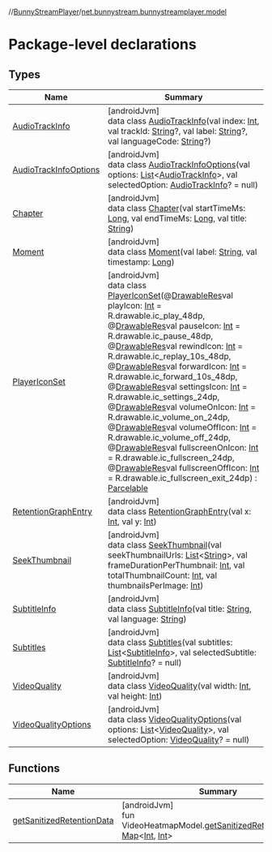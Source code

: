 //[BunnyStreamPlayer](../../index.md)/[net.bunnystream.bunnystreamplayer.model](index.md)

# Package-level declarations

## Types

| Name | Summary |
|---|---|
| [AudioTrackInfo](-audio-track-info/index.md) | [androidJvm]<br>data class [AudioTrackInfo](-audio-track-info/index.md)(val index: [Int](https://kotlinlang.org/api/latest/jvm/stdlib/kotlin-stdlib/kotlin/-int/index.html), val trackId: [String](https://kotlinlang.org/api/latest/jvm/stdlib/kotlin-stdlib/kotlin/-string/index.html)?, val label: [String](https://kotlinlang.org/api/latest/jvm/stdlib/kotlin-stdlib/kotlin/-string/index.html)?, val languageCode: [String](https://kotlinlang.org/api/latest/jvm/stdlib/kotlin-stdlib/kotlin/-string/index.html)?) |
| [AudioTrackInfoOptions](-audio-track-info-options/index.md) | [androidJvm]<br>data class [AudioTrackInfoOptions](-audio-track-info-options/index.md)(val options: [List](https://kotlinlang.org/api/latest/jvm/stdlib/kotlin-stdlib/kotlin.collections/-list/index.html)&lt;[AudioTrackInfo](-audio-track-info/index.md)&gt;, val selectedOption: [AudioTrackInfo](-audio-track-info/index.md)? = null) |
| [Chapter](-chapter/index.md) | [androidJvm]<br>data class [Chapter](-chapter/index.md)(val startTimeMs: [Long](https://kotlinlang.org/api/latest/jvm/stdlib/kotlin-stdlib/kotlin/-long/index.html), val endTimeMs: [Long](https://kotlinlang.org/api/latest/jvm/stdlib/kotlin-stdlib/kotlin/-long/index.html), val title: [String](https://kotlinlang.org/api/latest/jvm/stdlib/kotlin-stdlib/kotlin/-string/index.html)) |
| [Moment](-moment/index.md) | [androidJvm]<br>data class [Moment](-moment/index.md)(val label: [String](https://kotlinlang.org/api/latest/jvm/stdlib/kotlin-stdlib/kotlin/-string/index.html), val timestamp: [Long](https://kotlinlang.org/api/latest/jvm/stdlib/kotlin-stdlib/kotlin/-long/index.html)) |
| [PlayerIconSet](-player-icon-set/index.md) | [androidJvm]<br>data class [PlayerIconSet](-player-icon-set/index.md)(@[DrawableRes](https://developer.android.com/reference/kotlin/androidx/annotation/DrawableRes.html)val playIcon: [Int](https://kotlinlang.org/api/latest/jvm/stdlib/kotlin-stdlib/kotlin/-int/index.html) = R.drawable.ic_play_48dp, @[DrawableRes](https://developer.android.com/reference/kotlin/androidx/annotation/DrawableRes.html)val pauseIcon: [Int](https://kotlinlang.org/api/latest/jvm/stdlib/kotlin-stdlib/kotlin/-int/index.html) = R.drawable.ic_pause_48dp, @[DrawableRes](https://developer.android.com/reference/kotlin/androidx/annotation/DrawableRes.html)val rewindIcon: [Int](https://kotlinlang.org/api/latest/jvm/stdlib/kotlin-stdlib/kotlin/-int/index.html) = R.drawable.ic_replay_10s_48dp, @[DrawableRes](https://developer.android.com/reference/kotlin/androidx/annotation/DrawableRes.html)val forwardIcon: [Int](https://kotlinlang.org/api/latest/jvm/stdlib/kotlin-stdlib/kotlin/-int/index.html) = R.drawable.ic_forward_10s_48dp, @[DrawableRes](https://developer.android.com/reference/kotlin/androidx/annotation/DrawableRes.html)val settingsIcon: [Int](https://kotlinlang.org/api/latest/jvm/stdlib/kotlin-stdlib/kotlin/-int/index.html) = R.drawable.ic_settings_24dp, @[DrawableRes](https://developer.android.com/reference/kotlin/androidx/annotation/DrawableRes.html)val volumeOnIcon: [Int](https://kotlinlang.org/api/latest/jvm/stdlib/kotlin-stdlib/kotlin/-int/index.html) = R.drawable.ic_volume_on_24dp, @[DrawableRes](https://developer.android.com/reference/kotlin/androidx/annotation/DrawableRes.html)val volumeOffIcon: [Int](https://kotlinlang.org/api/latest/jvm/stdlib/kotlin-stdlib/kotlin/-int/index.html) = R.drawable.ic_volume_off_24dp, @[DrawableRes](https://developer.android.com/reference/kotlin/androidx/annotation/DrawableRes.html)val fullscreenOnIcon: [Int](https://kotlinlang.org/api/latest/jvm/stdlib/kotlin-stdlib/kotlin/-int/index.html) = R.drawable.ic_fullscreen_24dp, @[DrawableRes](https://developer.android.com/reference/kotlin/androidx/annotation/DrawableRes.html)val fullscreenOffIcon: [Int](https://kotlinlang.org/api/latest/jvm/stdlib/kotlin-stdlib/kotlin/-int/index.html) = R.drawable.ic_fullscreen_exit_24dp) : [Parcelable](https://developer.android.com/reference/kotlin/android/os/Parcelable.html) |
| [RetentionGraphEntry](-retention-graph-entry/index.md) | [androidJvm]<br>data class [RetentionGraphEntry](-retention-graph-entry/index.md)(val x: [Int](https://kotlinlang.org/api/latest/jvm/stdlib/kotlin-stdlib/kotlin/-int/index.html), val y: [Int](https://kotlinlang.org/api/latest/jvm/stdlib/kotlin-stdlib/kotlin/-int/index.html)) |
| [SeekThumbnail](-seek-thumbnail/index.md) | [androidJvm]<br>data class [SeekThumbnail](-seek-thumbnail/index.md)(val seekThumbnailUrls: [List](https://kotlinlang.org/api/latest/jvm/stdlib/kotlin-stdlib/kotlin.collections/-list/index.html)&lt;[String](https://kotlinlang.org/api/latest/jvm/stdlib/kotlin-stdlib/kotlin/-string/index.html)&gt;, val frameDurationPerThumbnail: [Int](https://kotlinlang.org/api/latest/jvm/stdlib/kotlin-stdlib/kotlin/-int/index.html), val totalThumbnailCount: [Int](https://kotlinlang.org/api/latest/jvm/stdlib/kotlin-stdlib/kotlin/-int/index.html), val thumbnailsPerImage: [Int](https://kotlinlang.org/api/latest/jvm/stdlib/kotlin-stdlib/kotlin/-int/index.html)) |
| [SubtitleInfo](-subtitle-info/index.md) | [androidJvm]<br>data class [SubtitleInfo](-subtitle-info/index.md)(val title: [String](https://kotlinlang.org/api/latest/jvm/stdlib/kotlin-stdlib/kotlin/-string/index.html), val language: [String](https://kotlinlang.org/api/latest/jvm/stdlib/kotlin-stdlib/kotlin/-string/index.html)) |
| [Subtitles](-subtitles/index.md) | [androidJvm]<br>data class [Subtitles](-subtitles/index.md)(val subtitles: [List](https://kotlinlang.org/api/latest/jvm/stdlib/kotlin-stdlib/kotlin.collections/-list/index.html)&lt;[SubtitleInfo](-subtitle-info/index.md)&gt;, val selectedSubtitle: [SubtitleInfo](-subtitle-info/index.md)? = null) |
| [VideoQuality](-video-quality/index.md) | [androidJvm]<br>data class [VideoQuality](-video-quality/index.md)(val width: [Int](https://kotlinlang.org/api/latest/jvm/stdlib/kotlin-stdlib/kotlin/-int/index.html), val height: [Int](https://kotlinlang.org/api/latest/jvm/stdlib/kotlin-stdlib/kotlin/-int/index.html)) |
| [VideoQualityOptions](-video-quality-options/index.md) | [androidJvm]<br>data class [VideoQualityOptions](-video-quality-options/index.md)(val options: [List](https://kotlinlang.org/api/latest/jvm/stdlib/kotlin-stdlib/kotlin.collections/-list/index.html)&lt;[VideoQuality](-video-quality/index.md)&gt;, val selectedOption: [VideoQuality](-video-quality/index.md)? = null) |

## Functions

| Name | Summary |
|---|---|
| [getSanitizedRetentionData](get-sanitized-retention-data.md) | [androidJvm]<br>fun VideoHeatmapModel.[getSanitizedRetentionData](get-sanitized-retention-data.md)(): [Map](https://kotlinlang.org/api/latest/jvm/stdlib/kotlin-stdlib/kotlin.collections/-map/index.html)&lt;[Int](https://kotlinlang.org/api/latest/jvm/stdlib/kotlin-stdlib/kotlin/-int/index.html), [Int](https://kotlinlang.org/api/latest/jvm/stdlib/kotlin-stdlib/kotlin/-int/index.html)&gt; |
